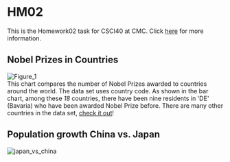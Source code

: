 # HM02
This is the Homework02 task for CSCI40 at CMC. Click [here](https://github.com/mikeizbicki/cmc-csci040/tree/2020fall/hw_02) for more information.
## Nobel Prizes in Countries
![Figure_1](https://user-images.githubusercontent.com/70351653/95695116-5f0ef280-0bea-11eb-920f-9daf7451c84a.png)  
This chart compares the number of Nobel Prizes awarded to countries around the world. The data set uses country code. As shown in the bar chart, among these *18* countries, there have been nine residents in 'DE' (Bavaria) who have been awarded Nobel Prize before. There are many other countries in the data set, [check it out](http://api.nobelprize.org/v1/country.json )!
## Population growth China vs. Japan
![japan_vs_china](https://user-images.githubusercontent.com/70351653/95809446-a321f600-0cc3-11eb-9550-d46494d7b77f.png)  
